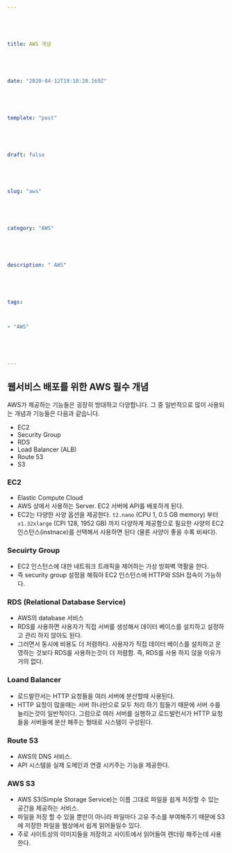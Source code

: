 ```yaml
---





title: AWS 개념





date: "2020-04-12T19:10:20.169Z"





template: "post"





draft: false





slug: "aws"





category: "AWS"





description: " AWS"





tags:



- "AWS"





---
```


## 웹서비스 배포를 위한 AWS 필수 개념

AWS가 제공하는 기능들은 굉장히 방대하고 다양합니다. 그 중 일반적으로 많이 사용되는 개념과 기능들은 다음과 같습니다.

- EC2
- Security Group
- RDS
- Load Balancer (ALB)
- Route 53
- S3

### EC2

- Elastic Compute Cloud
- AWS 상에서 사용하는 Server. EC2 서버에 API를 배포하게 된다.
- EC2는 다양한 사양 옵션을 제공한다. `t2.nano` (CPU 1, 0.5 GB memory) 부터 `x1.32xlarge` (CPI 128, 1952 GB) 까지 다양하게 제공함으로 필요한 사양의 EC2 인스턴스(instnace)를 선택해서 사용하면 된다 (물론 사양이 좋을 수록 비싸다).

### Secuirty Group

- EC2 인스턴스에 대한 네트워크 트래픽을 제어하는 가상 방화벽 역활을 한다.
- 즉 security group 설정을 해줘야 EC2 인스턴스에 HTTP와 SSH 접속이 가능하다.

### RDS (Relational Database Service)

- AWS의 database 서비스
- RDS를 사용하면 사용자가 직접 서버를 생성해서 데이터 베이스를 설치하고 설정하고 관리 하지 않아도 된다.
- 그러면서 동시에 비용도 더 저렴하다. 사용자가 직접 데이터 베이스를 설치하고 운영하는 것보다 RDS를 사용하는것이 더 저렴함. 즉, RDS를 사용 하지 않을 이유가 거의 없다.

### Loand Balancer

- 로드발란서는 HTTP 요청들을 여러 서버에 분산할때 사용된다.
- HTTP 요청이 많을때는 서버 하나만으로 모두 처리 하기 힘들기 때문에 서버 수를 늘리는것이 일반적이다. 그럼으로 여러 서버를 실행하고 로드발런서가 HTTP 요청들을 서버들에 분산 해주는 형태로 시스템이 구성된다.

### Route 53

- AWS의 DNS 서비스.
- API 시스템을 실제 도메인과 연결 시키주는 기능을 제공한다.

### AWS S3

- AWS S3(Simple Storage Service)는 이름 그대로 파일을 쉽게 저장할 수 있는 공간을 제공하는 서비스.
- 파일을 저장 할 수 있을 뿐만이 아니라 파일마다 고유 주소를 부여해주기 때문에 S3에 저장한 파일을 웹상에서 쉽게 읽어들일수 있다.
- 주로 사이트상의 이미지들을 저장하고 사이트에서 읽어들여 렌더링 해주는데 사용한다.